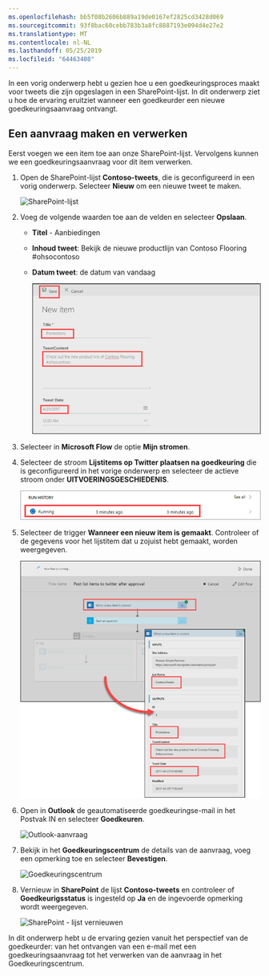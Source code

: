 ```yaml
---
ms.openlocfilehash: bb5f08b2606b889a19de0167ef2825cd3428d069
ms.sourcegitcommit: 93f8bac60cebb783b3a8fc8887193e094d4e27e2
ms.translationtype: MT
ms.contentlocale: nl-NL
ms.lasthandoff: 05/25/2019
ms.locfileid: "64463408"
---
```

In een vorig onderwerp hebt u gezien hoe u een goedkeuringsproces maakt voor tweets die zijn opgeslagen in een SharePoint-lijst.  In dit onderwerp ziet u hoe de ervaring eruitziet wanneer een goedkeurder een nieuwe goedkeuringsaanvraag ontvangt. 

## <a name="create-and-process-a-request"></a>Een aanvraag maken en verwerken
Eerst voegen we een item toe aan onze SharePoint-lijst. Vervolgens kunnen we een goedkeuringsaanvraag voor dit item verwerken.

1. Open de SharePoint-lijst **Contoso-tweets**, die is geconfigureerd in een vorig onderwerp.  Selecteer **Nieuw** om een nieuwe tweet te maken. 
   
    ![SharePoint-lijst](./media/learning-approval-request/sharepoint-list-home.png)
2. Voeg de volgende waarden toe aan de velden en selecteer **Opslaan**.
   
   * **Titel** - Aanbiedingen
   * **Inhoud tweet**: Bekijk de nieuwe productlijn van Contoso Flooring #ohsocontoso
   * **Datum tweet**: de datum van vandaag
     
     ![SharePoint - nieuw item](./media/learning-approval-request/sharepoint-new-tweet.png)
3. Selecteer in **Microsoft Flow** de optie **Mijn stromen**. 
4. Selecteer de stroom **Lijstitems op Twitter plaatsen na goedkeuring** die is geconfigureerd in het vorige onderwerp en selecteer de actieve stroom onder **UITVOERINGSGESCHIEDENIS**.
   
    ![Uitvoeringsgeschiedenis](./media/learning-approval-request/run-history.png)
5. Selecteer de trigger **Wanneer een nieuw item is gemaakt**. Controleer of de gegevens voor het lijstitem dat u zojuist hebt gemaakt, worden weergegeven.
   
    ![Stroomtrigger](./media/learning-approval-request/approval-flow.png)
6. Open in **Outlook** de geautomatiseerde goedkeuringse-mail in het Postvak IN en selecteer **Goedkeuren**. 
   
    ![Outlook-aanvraag](./media/learning-approval-request/outlook-mail.png)
7. Bekijk in het **Goedkeuringscentrum** de details van de aanvraag, voeg een opmerking toe en selecteer **Bevestigen**. 
   
    ![Goedkeuringscentrum](./media/learning-approval-request/approval-center.png)
8. Vernieuw in **SharePoint** de lijst **Contoso-tweets** en controleer of **Goedkeurigsstatus** is ingesteld op **Ja** en de ingevoerde opmerking wordt weergegeven. 
   
    ![SharePoint - lijst vernieuwen](./media/learning-approval-request/sharepoint-list-approved.png)

In dit onderwerp hebt u de ervaring gezien vanuit het perspectief van de goedkeurder: van het ontvangen van een e-mail met een goedkeuringsaanvraag tot het verwerken van de aanvraag in het Goedkeuringscentrum.

